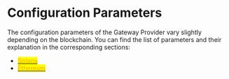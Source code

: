# Configuration Parameters

The configuration parameters of the Gateway Provider vary slightly depending on the blockchain. You can find the list of parameters and their explanation in the corresponding sections:

* <mark style="color:orange;"></mark>[<mark style="color:orange;">Solana</mark>](solana-configuration.md)<mark style="color:orange;"></mark>
* <mark style="color:orange;"></mark>[<mark style="color:orange;">Ethereum</mark>](ethereum-configuration.md)<mark style="color:orange;"></mark>

